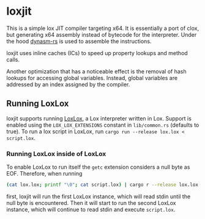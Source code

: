 # loxjit

This is a simple lox JIT compiler targeting x64. It is essentially a port of clox, but generating x64 assembly instead of bytecode for the interpreter.
Under the hood [dynasm-rs](https://crates.io/crates/dynasm) is used to assemble the instructions.

loxjit uses inline caches (ICs) to speed up property lookups and method calls.

Another optimization that has a noticeable effect is the removal of hash lookups for accessing global variables. Instead, global variables are addressed by an index assigned by the compiler.

## Running LoxLox

loxjit supports running [LoxLox](https://github.com/benhoyt/loxlox), a Lox interpreter written in Lox. Support is enabled using the `LOX_LOX_EXTENSIONS` constant in `lib/common.rs` (defaults to true).
To run a lox script in LoxLox, run `cargo run --release lox.lox < script.lox`.

### Running LoxLox inside of LoxLox

To enable LoxLox to run itself the `getc` extension considers a null byte as EOF. Therefore, when running
```bash
(cat lox.lox; printf "\0"; cat script.lox) | cargo r --release lox.lox
```
first, loxjit will run the first LoxLox instance, which will read stdin until the null byte is encountered.
Then it will start to run the second LoxLox instance, which will continue to read stdin and execute `script.lox`.
